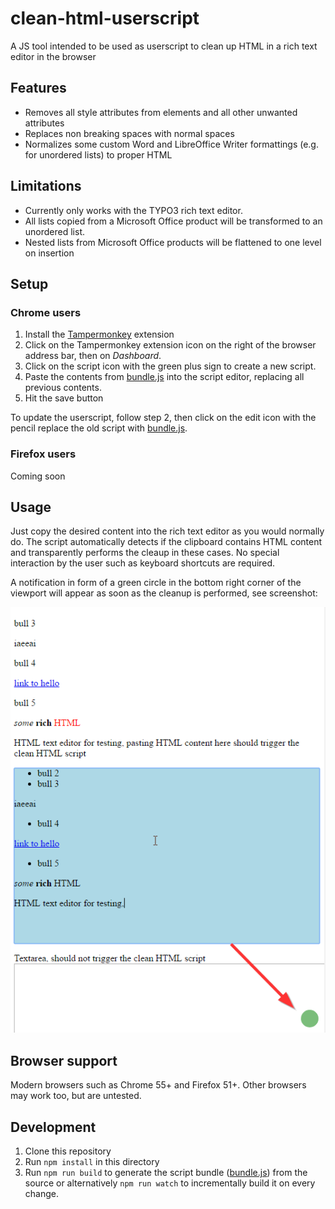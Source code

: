 # clean-html-userscript

A JS tool intended to be used as userscript to clean up HTML in a rich text editor in the browser

## Features

* Removes all style attributes from elements and all other unwanted attributes
* Replaces non breaking spaces with normal spaces
* Normalizes some custom Word and LibreOffice Writer formattings (e.g. for unordered lists) to proper HTML

## Limitations

* Currently only works with the TYPO3 rich text editor.
* All lists copied from a Microsoft Office product will be transformed to an unordered list.
* Nested lists from Microsoft Office products will be flattened to one level on insertion

## Setup

### Chrome users

1. Install the [Tampermonkey](https://chrome.google.com/webstore/detail/tampermonkey/dhdgffkkebhmkfjojejmpbldmpobfkfo?hl=en) extension
2. Click on the Tampermonkey extension icon on the right of the browser address bar, then on _Dashboard_.
3. Click on the script icon with the green plus sign to create a new script.
4. Paste the contents from [bundle.js](https://github.com/TomOne/clean-html-userscript/raw/master/dist/bundle.js) into the script editor, replacing all previous contents.
5. Hit the save button

To update the userscript, follow step 2, then click on the edit icon with the pencil replace the old script with [bundle.js](https://github.com/TomOne/clean-html-userscript/raw/master/dist/bundle.js).

### Firefox users

Coming soon

## Usage

Just copy the desired content into the rich text editor as you would normally do. The script automatically detects if the clipboard contains HTML content and transparently performs the cleaup in these cases. No special interaction by the user such as keyboard shortcuts are required.

A notification in form of a green circle in the bottom right corner of the viewport will appear as soon as the cleanup is performed, see screenshot:

![Notification for successful cleanup](resources/cleanup-notification.png)

## Browser support

Modern browsers such as Chrome 55+ and Firefox 51+. Other browsers may work too, but are untested.

## Development

1. Clone this repository
2. Run `npm install` in this directory
3. Run `npm run build` to generate the script bundle ([bundle.js](https://github.com/TomOne/clean-html-userscript/raw/master/dist/bundle.js)) from the source or alternatively `npm run watch` to incrementally build it on every change.
